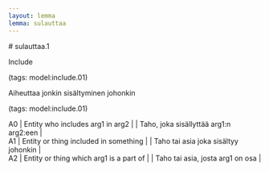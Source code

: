 ```yaml
---
layout: lemma
lemma: sulauttaa
---
```


<div class="sense">
# <span class="sensename">sulauttaa.1</span>

<span class="description">Include</span>

(tags: model:include.01)

<span class="description">Aiheuttaa jonkin sisältyminen johonkin</span>

(tags: model:include.01)

A0 | Entity who includes arg1 in arg2 |   | Taho, joka sisällyttää arg1:n arg2:een |  
A1 | Entity or thing included in something |   | Taho tai asia joka sisältyy johonkin |  
A2 | Entity or thing which arg1 is a part of |   | Taho tai asia, josta arg1 on osa |  

</div>

